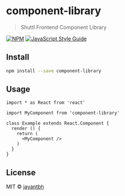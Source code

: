 # component-library

> Shuttl Frontend Component Library

[![NPM](https://img.shields.io/npm/v/component-library.svg)](https://www.npmjs.com/package/component-library) [![JavaScript Style Guide](https://img.shields.io/badge/code_style-standard-brightgreen.svg)](https://standardjs.com)

## Install

```bash
npm install --save component-library
```

## Usage

```tsx
import * as React from 'react'

import MyComponent from 'component-library'

class Example extends React.Component {
  render () {
    return (
      <MyComponent />
    )
  }
}
```

## License

MIT © [jayantbh](https://github.com/jayantbh)
